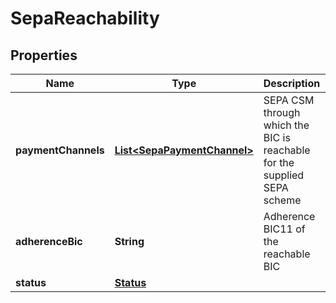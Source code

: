 
# SepaReachability

## Properties
Name | Type | Description | Notes
------------ | ------------- | ------------- | -------------
**paymentChannels** | [**List&lt;SepaPaymentChannel&gt;**](SepaPaymentChannel.md) | SEPA CSM through which the BIC is reachable for the supplied SEPA scheme |  [optional]
**adherenceBic** | **String** | Adherence BIC11 of the reachable BIC |  [optional]
**status** | [**Status**](Status.md) |  |  [optional]



